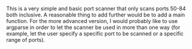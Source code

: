 This is a very simple and basic port scanner that only scans ports 50-84 both inclusive. A reasonable thing to add further would be to add a main function.
For the more advanced version, I would probably like to use argparse in order to let the scanner be used in more than one way (for example, let the user specify a specific port to be scanned or a specific range of ports).
